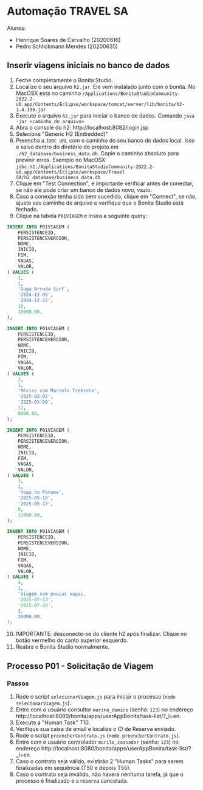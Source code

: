 # Automação TRAVEL SA
Alunos: 
- Henrique Soares de Carvalho (20200616)
- Pedro Schlickmann Mendes (20200635)

## Inserir viagens iniciais no banco de dados
1. Feche completamente o Bonita Studio.
2. Localize o seu arquivo `h2.jar`. Ele vem instalado junto com o bonita. No MacOSX está no caminho `/Applications/BonitaStudioCommunity-2022.2-u0.app/Contents/Eclipse/workspace/tomcat/server/lib/bonita/h2-1.4.199.jar `
3. Execute o arquivo `h2.jar` para iniciar o banco de dados. Comando `java -jar <caminho_do_arquivo>`
4. Abra o console do h2: http://localhost:8082/login.jsp
5. Selecione "Generic H2 (Embedded)"
6. Preencha a `JDBC URL` com o caminho do seu banco de dados local. Isso é salvo dentro do diretório do projeto em `./h2_database/business_data.db`. Copie o caminho absoluto para previnir erros. Exemplo no MacOSX: `jdbc:h2:/Applications/BonitaStudioCommunity-2022.2-u0.app/Contents/Eclipse/workspace/Travel SA/h2_database/business_data.db`
7. Clique em "Test Connection", é importante verificar antes de conectar, se não ele pode criar um banco de dados novo, vazio.
8. Caso a conexão tenha sido bem sucedida, clique em "Connect", se não, ajuste seu caminho de arquivo e verifique que o Bonita Studio está fechado.
9. Clique na tabela `P01VIAGEM` e insira a seguinte query:
```sql
INSERT INTO P01VIAGEM (
    PERSISTENCEID,
    PERSISTENCEVERSION,
    NOME,
    INICIO,
    FIM,
    VAGAS,
    VALOR,
) VALUES (
    1,
    1,
    'Guga Arruda Surf',
    '2024-12-05',
    '2024-12-12',
    10,
    10000.00,
);

INSERT INTO P01VIAGEM (
    PERSISTENCEID,
    PERSISTENCEVERSION,
    NOME,
    INICIO,
    FIM,
    VAGAS,
    VALOR,
) VALUES (
    2,
    1,
    'México com Marcelo Trekinho',
    '2025-03-02',
    '2025-03-09',
    12,
    8000.00,
);

INSERT INTO P01VIAGEM (
    PERSISTENCEID,
    PERSISTENCEVERSION,
    NOME,
    INICIO,
    FIM,
    VAGAS,
    VALOR,
) VALUES (
    3,
    1,
    'Yoga no Panama',
    '2025-05-10',
    '2025-05-17',
    8,
    12000.00,
);

INSERT INTO P01VIAGEM (
    PERSISTENCEID,
    PERSISTENCEVERSION,
    NOME,
    INICIO,
    FIM,
    VAGAS,
    VALOR,
) VALUES (
    4,
    1,
    'Viagem com poucas vagas,
    '2025-07-13',
    '2025-07-20',
    2,
    20000.00,
);
```
10. IMPORTANTE: desconecte-se do cliente h2 após finalizar. Clique no botão vermelho do canto superior esquerdo.
11. Reabra o Bonita Studio normalmente.

## Processo P01 - Solicitação de Viagem
### Passos
1. Rode o script `selecionarViagem.js` para iniciar o processo (`node selecionarViagem.js`).
2. Entre com o usuário consultor `marina_damico` (senha: `123`) no endereço http://localhost:8080/bonita/apps/userAppBonita/task-list/?_l=en.
3. Execute a "Human Task" T10.
4. Verifique sua caixa de email e localize o ID de Reserva enviado.
5. Rode o script `preencherContrato.js` (`node preencherContrato.js`).
6. Entre com o usuário controlador `murilo_cassador` (senha: `123`) no endereço http://localhost:8080/bonita/apps/userAppBonita/task-list/?_l=en.
7. Caso o contrato seja válido, existirão 2 "Human Tasks" para serem finalizadas em sequência (T50 e depois T55).
8. Caso o contrato seja inválido, não haverá nenhuma tarefa, já que o processo é finalizado e a reserva cancelada.
